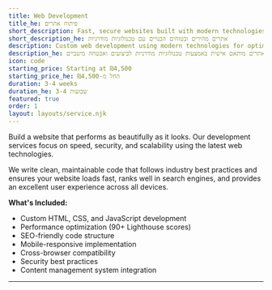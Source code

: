 ```yaml
---
title: Web Development
title_he: פיתוח אתרים
short_description: Fast, secure websites built with modern technologies and best practices
short_description_he: אתרים מהירים ובטוחים הבנויים עם טכנולוגיות מודרניות
description: Custom web development using modern technologies for optimal performance and security
description_he: פיתוח אתרים מותאם אישית באמצעות טכנולוגיות מודרניות לביצועים ואבטחה מיטביים
icon: code
starting_price: Starting at ₪4,500
starting_price_he: החל מ-₪4,500
duration: 3-4 weeks
duration_he: 3-4 שבועות
featured: true
order: 1
layout: layouts/service.njk
---
```


Build a website that performs as beautifully as it looks. Our development services focus on speed, security, and scalability using the latest web technologies.

We write clean, maintainable code that follows industry best practices and ensures your website loads fast, ranks well in search engines, and provides an excellent user experience across all devices.

**What's Included:**
- Custom HTML, CSS, and JavaScript development
- Performance optimization (90+ Lighthouse scores)
- SEO-friendly code structure
- Mobile-responsive implementation
- Cross-browser compatibility
- Security best practices
- Content management system integration

---